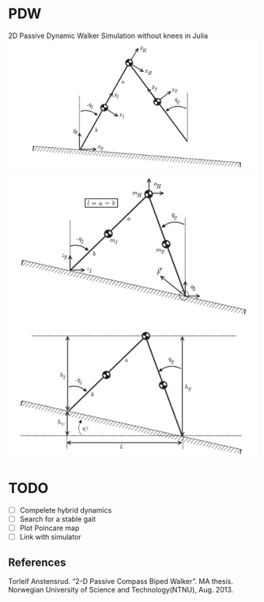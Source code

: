# PDW
2D Passive Dynamic Walker Simulation without knees in Julia
![Model used](https://github.com/Islam0mar/PDW/blob/master/1.png)
![Model used](https://github.com/Islam0mar/PDW/blob/master/2.jpg)
![Model used](https://github.com/Islam0mar/PDW/blob/master/3.png)

# TODO
- [ ] Compelete hybrid dynamics
- [ ] Search for a stable gait
- [ ] Plot Poincare map
- [ ] Link with simulator

## References
Torleif Anstensrud. “2-D Passive Compass Biped Walker”. MA thesis. Norwegian University of Science and Technology(NTNU), Aug. 2013.
